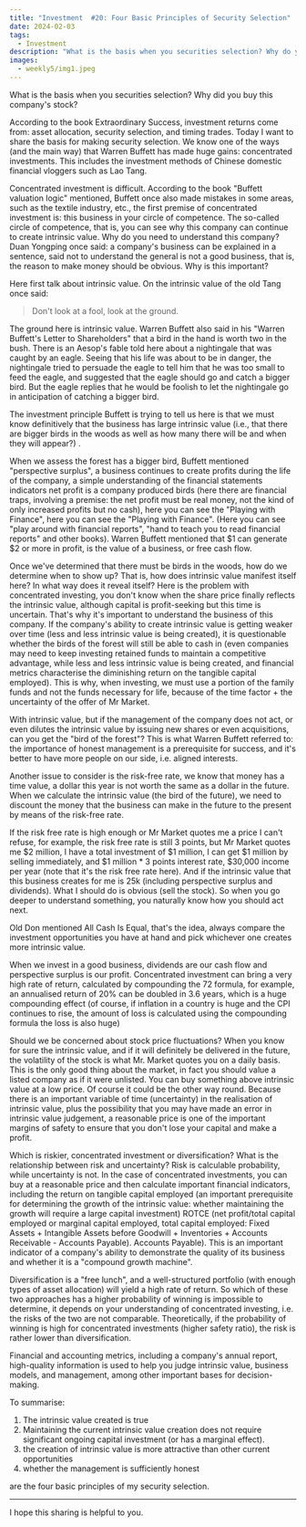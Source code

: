 ```yaml
---
title: "Investment  #20: Four Basic Principles of Security Selection"
date: 2024-02-03
tags:
  - Investment 
description: "What is the basis when you securities selection? Why do you want to buy this company's stock?"
images:
  - weekly5/img1.jpeg
---
```


What is the basis when you securities selection? Why did you buy this company's stock?

According to the book Extraordinary Success, investment returns come from: asset allocation, security selection, and timing trades. Today I want to share the basis for making security selection. We know one of the ways (and the main way) that Warren Buffett has made huge gains: concentrated investments. This includes the investment methods of Chinese domestic financial vloggers such as Lao Tang.

Concentrated investment is difficult. According to the book "Buffett valuation logic" mentioned, Buffett once also made mistakes in some areas, such as the textile industry, etc., the first premise of concentrated investment is: this business in your circle of competence. The so-called circle of competence, that is, you can see why this company can continue to create intrinsic value. Why do you need to understand this company? Duan Yongping once said: a company's business can be explained in a sentence, said not to understand the general is not a good business, that is, the reason to make money should be obvious. Why is this important?

Here first talk about intrinsic value. On the intrinsic value of the old Tang once said:

> Don't look at a fool, look at the ground.

The ground here is intrinsic value. Warren Buffett also said in his "Warren Buffett's Letter to Shareholders" that a bird in the hand is worth two in the bush. There is an Aesop's fable told here about a nightingale that was caught by an eagle. Seeing that his life was about to be in danger, the nightingale tried to persuade the eagle to tell him that he was too small to feed the eagle, and suggested that the eagle should go and catch a bigger bird. But the eagle replies that he would be foolish to let the nightingale go in anticipation of catching a bigger bird.

The investment principle Buffett is trying to tell us here is that we must know definitively that the business has large intrinsic value (i.e., that there are bigger birds in the woods as well as how many there will be and when they will appear?) .

When we assess the forest has a bigger bird, Buffett mentioned "perspective surplus", a business continues to create profits during the life of the company, a simple understanding of the financial statements indicators net profit is a company produced birds (here there are financial traps, involving a premise: the net profit must be real money, not the kind of only increased profits but no cash), here you can see the "Playing with Finance", here you can see the "Playing with Finance". (Here you can see "play around with financial reports", "hand to teach you to read financial reports" and other books). Warren Buffett mentioned that $1 can generate $2 or more in profit, is the value of a business, or free cash flow.

Once we've determined that there must be birds in the woods, how do we determine when to show up? That is, how does intrinsic value manifest itself here? In what way does it reveal itself? Here is the problem with concentrated investing, you don't know when the share price finally reflects the intrinsic value, although capital is profit-seeking but this time is uncertain. That's why it's important to understand the business of this company. If the company's ability to create intrinsic value is getting weaker over time (less and less intrinsic value is being created), it is questionable whether the birds of the forest will still be able to cash in (even companies may need to keep investing retained funds to maintain a competitive advantage, while less and less intrinsic value is being created, and financial metrics characterise the diminishing return on the tangible capital employed). This is why, when investing, we must use a portion of the family funds and not the funds necessary for life, because of the time factor + the uncertainty of the offer of Mr Market.

With intrinsic value, but if the management of the company does not act, or even dilutes the intrinsic value by issuing new shares or even acquisitions, can you get the "bird of the forest"? This is what Warren Buffett referred to: the importance of honest management is a prerequisite for success, and it's better to have more people on our side, i.e. aligned interests.

Another issue to consider is the risk-free rate, we know that money has a time value, a dollar this year is not worth the same as a dollar in the future. When we calculate the intrinsic value (the bird of the future), we need to discount the money that the business can make in the future to the present by means of the risk-free rate.

If the risk free rate is high enough or Mr Market quotes me a price I can't refuse, for example, the risk free rate is still 3 points, but Mr Market quotes me $2 million, I have a total investment of $1 million, I can get $1 million by selling immediately, and $1 million * 3 points interest rate, $30,000 income per year (note that it's the risk free rate here). And if the intrinsic value that this business creates for me is 25k (including perspective surplus and dividends). What I should do is obvious (sell the stock). So when you go deeper to understand something, you naturally know how you should act next.

Old Don mentioned All Cash Is Equal, that's the idea, always compare the investment opportunities you have at hand and pick whichever one creates more intrinsic value.

When we invest in a good business, dividends are our cash flow and perspective surplus is our profit. Concentrated investment can bring a very high rate of return, calculated by compounding the 72 formula, for example, an annualised return of 20% can be doubled in 3.6 years, which is a huge compounding effect (of course, if inflation in a country is huge and the CPI continues to rise, the amount of loss is calculated using the compounding formula the loss is also huge)

Should we be concerned about stock price fluctuations? When you know for sure the intrinsic value, and if it will definitely be delivered in the future, the volatility of the stock is what Mr. Market quotes you on a daily basis. This is the only good thing about the market, in fact you should value a listed company as if it were unlisted. You can buy something above intrinsic value at a low price. Of course it could be the other way round. Because there is an important variable of time (uncertainty) in the realisation of intrinsic value, plus the possibility that you may have made an error in intrinsic value judgement, a reasonable price is one of the important margins of safety to ensure that you don't lose your capital and make a profit.

Which is riskier, concentrated investment or diversification? What is the relationship between risk and uncertainty? Risk is calculable probability, while uncertainty is not. In the case of concentrated investments, you can buy at a reasonable price and then calculate important financial indicators, including the return on tangible capital employed (an important prerequisite for determining the growth of the intrinsic value: whether maintaining the growth will require a large capital investment) ROTCE (net profit/total capital employed or marginal capital employed, total capital employed: Fixed Assets + Intangible Assets before Goodwill + Inventories + Accounts Receivable - Accounts Payable). Accounts Payable). This is an important indicator of a company's ability to demonstrate the quality of its business and whether it is a "compound growth machine".

Diversification is a "free lunch", and a well-structured portfolio (with enough types of asset allocation) will yield a high rate of return. So which of these two approaches has a higher probability of winning is impossible to determine, it depends on your understanding of concentrated investing, i.e. the risks of the two are not comparable. Theoretically, if the probability of winning is high for concentrated investments (higher safety ratio), the risk is rather lower than diversification.

Financial and accounting metrics, including a company's annual report, high-quality information is used to help you judge intrinsic value, business models, and management, among other important bases for decision-making.

To summarise:  
1. The intrinsic value created is true  
2. Maintaining the current intrinsic value creation does not require significant ongoing capital investment (or has a marginal effect).   
3. the creation of intrinsic value is more attractive than other current opportunities  
4. whether the management is sufficiently honest  

are the four basic principles of my security selection.

---

I hope this sharing is helpful to you.